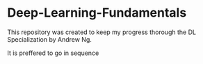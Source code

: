 # Deep-Learning-Fundamentals
This repository was created to keep my progress thorough the DL Specialization by Andrew Ng.

It is preffered to go in sequence

